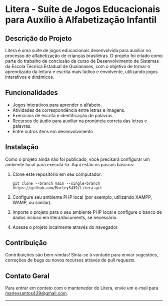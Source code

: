 # Litera - Suíte de Jogos Educacionais para Auxílio à Alfabetização Infantil

## Descrição do Projeto
Litera é uma suíte de jogos educacionais desenvolvida para auxiliar no processo de alfabetização de crianças brasileiras. O projeto foi criado como parte do trabalho de conclusão de curso de Desenvolvimento de Sistemas da Escola Técnica Estadual de Guaianases, com o objetivo de tornar o aprendizado da leitura e escrita mais lúdico e envolvente, utilizando jogos interativos e dinâmicos.

## Funcionalidades
- Jogos interativos para aprender o alfabeto.
- Atividades de correspondência entre letras e imagens.
- Exercícios de escrita e identificação de palavras.
- Recursos de áudio para auxiliar na pronúncia correta das letras e palavras.
- Entre outros itens em desenvolvimento

## Instalação
Como o projeto ainda não foi publicado, você precisará configurar um ambiente local para executá-lo. Aqui estão os passos básicos:

1. Clone este repositório em seu computador:
   ```
   git clone --branch main --single-branch https://github.com/MarleyS439/litera.git
   ```

2. Configure seu ambiente PHP local (por exemplo, utilizando XAMPP, WAMP, ou similar).

3. Importe o projeto para o seu ambiente PHP local e configure o banco de dados incluso em litera/documents, se necessário.

4. Acesse o projeto localmente através do navegador.

## Contribuição
Contribuições são bem-vindas! Sinta-se à vontade para enviar sugestões, correções de bugs ou novos recursos através de pull requests.

## Contato Geral

Para entrar em contato com o mantenedor do Litera, envie um e-mail para [marleysantos439@gmail.com](mailto:marleysantos439@gmail.com).

---
